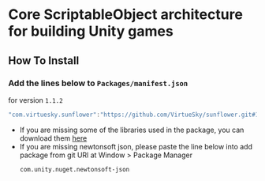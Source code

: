 # Core ScriptableObject architecture for building Unity games

## How To Install

### Add the lines below to `Packages/manifest.json`

for version `1.1.2`
```csharp
"com.virtuesky.sunflower":"https://github.com/VirtueSky/sunflower.git#1.1.2",
```

- If you are missing some of the libraries used in the package, you can download them [here](https://drive.google.com/drive/folders/1OdT5EfMDfkQsEleMM6C2-HHav9o0neTS)
- If you are missing newtonsoft json, please paste the line below into add package from git URl at Window > Package Manager
  ```
  com.unity.nuget.newtonsoft-json
  ```
